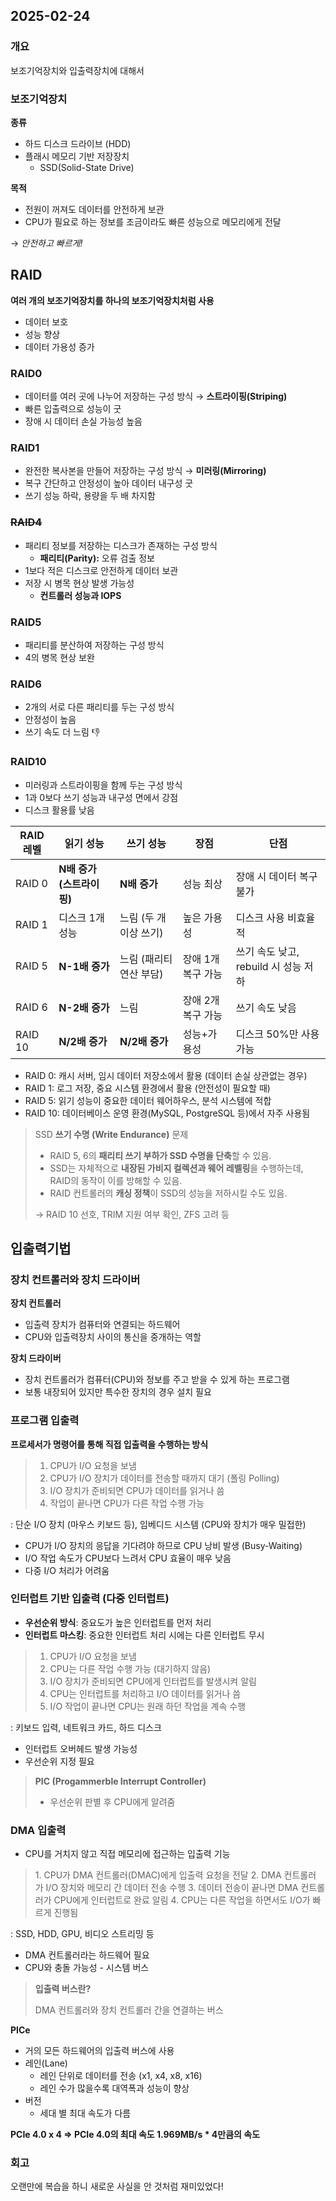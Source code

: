 ## 2025-02-24

### 개요

보조기억장치와 입출력장치에 대해서

### 보조기억장치

**종류**

- 하드 디스크 드라이브 (HDD)
- 플래시 메모리 기반 저장장치
  - SSD(Solid-State Drive)

**목적**

- 전원이 꺼져도 데이터를 안전하게 보관
- CPU가 필요로 하는 정보를 조금이라도 빠른 성능으로 메모리에게 전달

→ _안전하고 빠르게!_

## RAID

**여러 개의 보조기억장치를 하나의 보조기억장치처럼 사용**

- 데이터 보호
- 성능 향상
- 데이터 가용성 증가

### RAID0

- 데이터를 여러 곳에 나누어 저장하는 구성 방식 → **스트라이핑(Striping)**
- 빠른 입출력으로 성능이 굿
- 장애 시 데이터 손실 가능성 높음

### RAID1

- 완전한 복사본을 만들어 저장하는 구성 방식 → **미러링(Mirroring)**
- 복구 간단하고 안정성이 높아 데이터 내구성 굿
- 쓰기 성능 하락, 용량을 두 배 차지함

### ~~RAID4~~

- 패리티 정보를 저장하는 디스크가 존재하는 구성 방식
  - **패리티(Parity):** 오류 검출 정보
- 1보다 적은 디스크로 안전하게 데이터 보관
- 저장 시 병목 현상 발생 가능성
  - **컨트롤러 성능과 IOPS**

### RAID5

- 패리티를 분산하여 저장하는 구성 방식
- 4의 병목 현상 보완

### RAID6

- 2개의 서로 다른 패리티를 두는 구성 방식
- 안정성이 높음
- 쓰기 속도 더 느림 👎

### RAID10

- 미러링과 스트라이핑을 함께 두는 구성 방식
- 1과 0보다 쓰기 성능과 내구성 면에서 강점
- 디스크 활용률 낮음

| **RAID 레벨** | **읽기 성능**             | **쓰기 성능**           | **장점**           | **단점**                             |
| ------------- | ------------------------- | ----------------------- | ------------------ | ------------------------------------ |
| RAID 0        | **N배 증가 (스트라이핑)** | **N배 증가**            | 성능 최상          | 장애 시 데이터 복구 불가             |
| RAID 1        | 디스크 1개 성능           | 느림 (두 개 이상 쓰기)  | 높은 가용성        | 디스크 사용 비효율적                 |
| RAID 5        | **N-1배 증가**            | 느림 (패리티 연산 부담) | 장애 1개 복구 가능 | 쓰기 속도 낮고, rebuild 시 성능 저하 |
| RAID 6        | **N-2배 증가**            | 느림                    | 장애 2개 복구 가능 | 쓰기 속도 낮음                       |
| RAID 10       | **N/2배 증가**            | **N/2배 증가**          | 성능+가용성        | 디스크 50%만 사용 가능               |

- RAID 0: 캐시 서버, 임시 데이터 저장소에서 활용 (데이터 손실 상관없는 경우)
- RAID 1: 로그 저장, 중요 시스템 환경에서 활용 (안전성이 필요할 때)
- RAID 5: 읽기 성능이 중요한 데이터 웨어하우스, 분석 시스템에 적합
- RAID 10: 데이터베이스 운영 환경(MySQL, PostgreSQL 등)에서 자주 사용됨

> SSD **쓰기 수명 (Write Endurance)** 문제
>
> - RAID 5, 6의 **패리티 쓰기 부하가 SSD 수명을 단축**할 수 있음.
> - SSD는 자체적으로 **내장된 가비지 컬렉션과 웨어 레벨링**을 수행하는데, RAID의 동작이 이를 방해할 수 있음.
> - RAID 컨트롤러의 **캐싱 정책**이 SSD의 성능을 저하시킬 수도 있음.
>
> → RAID 10 선호, TRIM 지원 여부 확인, ZFS 고려 등

## 입출력기법

### 장치 컨트롤러와 장치 드라이버

**장치 컨트롤러**

- 입출력 장치가 컴퓨터와 연결되는 하드웨어
- CPU와 입출력장치 사이의 통신을 중개하는 역할

**장치 드라이버**

- 장치 컨트롤러가 컴퓨터(CPU)와 정보를 주고 받을 수 있게 하는 프로그램
- 보통 내장되어 있지만 특수한 장치의 경우 설치 필요

### 프로그램 입출력

**프로세서가 명령어를 통해 직접 입출력을 수행하는 방식**

> 1. CPU가 I/O 요청을 보냄
> 2. CPU가 I/O 장치가 데이터를 전송할 때까지 대기 (폴링 Polling)
> 3. I/O 장치가 준비되면 CPU가 데이터를 읽거나 씀
> 4. 작업이 끝나면 CPU가 다른 작업 수행 가능

: 단순 I/O 장치 (마우스 키보드 등), 임베디드 시스템 (CPU와 장치가 매우 밀접한)

- CPU가 I/O 장치의 응답을 기다려야 하므로 CPU 낭비 발생 (Busy-Waiting)
- I/O 작업 속도가 CPU보다 느려서 CPU 효율이 매우 낮음
- 다중 I/O 처리가 어려움

### 인터럽트 기반 입출력 (다중 인터럽트)

- **우선순위 방식**: 중요도가 높은 인터럽트를 먼저 처리
- **인터럽트 마스킹**: 중요한 인터럽트 처리 시에는 다른 인터럽트 무시

> 1. CPU가 I/O 요청을 보냄
> 2. CPU는 다른 작업 수행 가능 (대기하지 않음)
> 3. I/O 장치가 준비되면 CPU에게 인터럽트를 발생시켜 알림
> 4. CPU는 인터럽트를 처리하고 I/O 데이터를 읽거나 씀
> 5. I/O 작업이 끝나면 CPU는 원래 하던 작업을 계속 수행

: 키보드 입력, 네트워크 카드, 하드 디스크

- 인터럽트 오버헤드 발생 가능성
- 우선순위 지정 필요

> **PIC (Progammerble Interrupt Controller)**
>
> - 우선순위 판별 후 CPU에게 알려줌

### DMA 입출력

- CPU를 거치지 않고 직접 메모리에 접근하는 입출력 기능

> 1. CPU가 DMA 컨트롤러(DMAC)에게 입출력 요청을 전달
> 2. DMA 컨트롤러가 I/O 장치와 메모리 간 데이터 전송 수행
> 3. 데이터 전송이 끝나면 DMA 컨트롤러가 CPU에게 인터럽트로 완료 알림
> 4. CPU는 다른 작업을 하면서도 I/O가 빠르게 진행됨

: SSD, HDD, GPU, 비디오 스트리밍 등

- DMA 컨트롤러라는 하드웨어 필요
- CPU와 충돌 가능성 - 시스템 버스

> **입출력 버스란?**
>
> DMA 컨트롤러와 장치 컨트롤러 간을 연결하는 버스

**PICe**

- 거의 모든 하드웨어의 입출력 버스에 사용
- 레인(Lane)
  - 레인 단위로 데이터를 전송 (x1, x4, x8, x16)
  - 레인 수가 많을수록 대역폭과 성능이 향상
- 버전
  - 세대 별 최대 속도가 다름

**PCIe 4.0 x 4 ⇒ PCIe 4.0의 최대 속도 1.969MB/s \* 4만큼의 속도**

### 회고

오랜만에 복습을 하니 새로운 사실을 안 것처럼 재미있었다!
